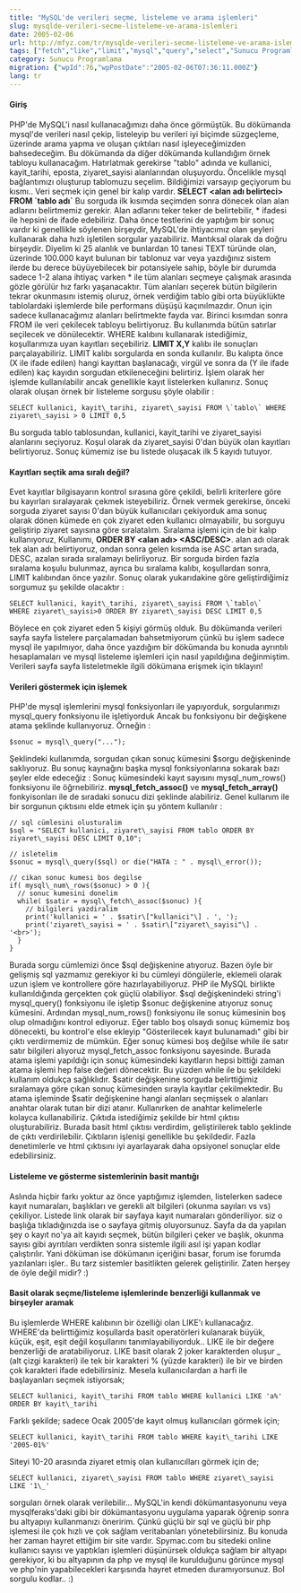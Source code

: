```yaml
---
title: "MySQL'de verileri seçme, listeleme ve arama işlemleri"
slug: mysqlde-verileri-secme-listeleme-ve-arama-islemleri
date: 2005-02-06
url: http://mfyz.com/tr/mysqlde-verileri-secme-listeleme-ve-arama-islemleri/
tags: ["fetch","like","limit","mysql","query","select","Sunucu Programlama"]
category: Sunucu Programlama
migration: {"wpId":76,"wpPostDate":"2005-02-06T07:36:11.000Z"}
lang: tr
---
```


#### Giriş

PHP'de MySQL'i nasıl kullanacağımızı daha önce görmüştük. Bu dökümanda mysql'de verileri nasıl çekip, listeleyip bu verileri iyi biçimde süzgeçleme, üzerinde arama yapma ve oluşan çıktıları nasıl işleyeceğimizden bahsedeceğim. Bu dökümanda da diğer dökümanda kullandığım örnek tabloyu kullanacağım. Hatırlatmak gerekirse "tablo" adında ve kullanici, kayit\_tarihi, eposta, ziyaret\_sayisi alanlarından oluşuyordu. Öncelikle mysql bağlantımızı oluşturup tablomuzu seçelim. Bildiğimizi varsayıp geçiyorum bu kısmı.. Veri seçmek için genel bir kalıp vardır. **SELECT <alan adı belirteci> FROM \`tablo adı\`** Bu sorguda ilk kısımda seçimden sonra dönecek olan alan adlarını belirtmemiz gerekir. Alan adlarını teker teker de belirtebilir, \* ifadesi ile hepsini de ifade edebiliriz. Daha önce testlerini de yaptığım bir sonuç vardır ki genellikle söylenen birşeydir, MySQL'de ihtiyacımız olan şeyleri kullanarak daha hızlı işletilen sorgular yazabiliriz. Mantıksal olarak da doğru birşeydir. Diyelim ki 25 alanlık ve bunlardan 10 tanesi TEXT türünde olan, üzerinde 100.000 kayıt bulunan bir tablonuz var veya yazdığınız sistem ilerde bu derece büyüyebilecek bir potansiyele sahip, böyle bir durumda sadece 1-2 alana ihtiyaç varken \* ile tüm alanları seçmeye çalışmak arasında gözle görülür hız farkı yaşanacaktır. Tüm alanları seçerek bütün bilgilerin tekrar okunmasını istemiş oluruz, örnek verdiğim tablo gibi orta büyüklükte tablolardaki işlemlerde bile performans düşüşü kaçınılmazdır. Onun için sadece kullanacağımız alanları belirtmekte fayda var. Birinci kısımdan sonra FROM ile veri çekilecek tabloyu belirtiyoruz. Bu kullanımda bütün satırlar seçilecek ve dönülecektir. WHERE kalıbını kullanarak istediğimiz, koşullarımıza uyan kayıtları seçebiliriz. **LIMIT X,Y** kalıbı ile sonuçları parçalayabiliriz. LIMIT kalıbı sorgularda en sonda kullanılır. Bu kalıpta önce (X ile ifade edilen) hangi kayıttan başlanacağı, virgül ve sonra da (Y ile ifade edilen) kaç kayıdın sorgudan etkileneceğini belirtiriz. İşlem olarak her işlemde kullanılabilir ancak genellikle kayıt listelerken kullanırız. Sonuç olarak oluşan örnek bir listeleme sorgusu şöyle olabilir :
```
SELECT kullanici, kayit\_tarihi, ziyaret\_sayisi FROM \`tablo\` WHERE ziyaret\_sayisi > 0 LIMIT 0,5

```
Bu sorguda tablo tablosundan, kullanici, kayit\_tarihi ve ziyaret\_sayisi alanlarını seçiyoruz. Koşul olarak da ziyaret\_sayisi 0'dan büyük olan kayıtları belirtiyoruz. Sonuç kümemiz ise bu listede oluşacak ilk 5 kayıdı tutuyor.

#### Kayıtları seçtik ama sıralı değil?

Evet kayıtlar bilgisayarın kontrol sırasına göre çekildi, belirli kriterlere göre bu kayırları sıralayarak çekmek isteyebiliriz. Örnek vermek gerekirse, önceki sorguda ziyaret sayısı 0'dan büyük kullanıcıları çekiyorduk ama sonuç olarak dönen kümede en çok ziyaret eden kullanıcı olmayabilir, bu sorguyu geliştirip ziyaret sayısına göre sıralatalım. Sıralama işlemi için de bir kalıp kullanıyoruz, Kullanımı, **ORDER BY <alan adı> <ASC/DESC>**. alan adı olarak tek alan adı belirtiyoruz, ondan sonra gelen kısımda ise ASC artan sırada, DESC, azalan sırada sıralamayı belirliyoruz. Bir sorguda birden fazla sıralama koşulu bulunmaz, ayrıca bu sıralama kalıbı, koşullardan sonra, LIMIT kalıbından önce yazılır. Sonuç olarak yukarıdakine göre geliştirdiğimiz sorgumuz şu şekilde olacaktır :
```
SELECT kullanici, kayit\_tarihi, ziyaret\_sayisi FROM \`tablo\`
WHERE ziyaret\_sayisi>0 ORDER BY ziyaret\_sayisi DESC LIMIT 0,5

```
Böylece en çok ziyaret eden 5 kişiyi görmüş olduk. Bu dökümanda verileri sayfa sayfa listelere parçalamadan bahsetmiyorum çünkü bu işlem sadece mysql ile yapılmıyor, daha önce yazdığım bir dökümanda bu konuda ayrıntılı hesaplamaları ve mysql listeleme işlemleri için nasıl yapıldığına değinmiştim. Verileri sayfa sayfa listeletmekle ilgili dökümana erişmek için tıklayın!

#### Verileri göstermek için işlemek

PHP'de mysql işlemlerini mysql fonksiyonları ile yapıyorduk, sorgularımızı mysql\_query fonksiyonu ile işletiyorduk Ancak bu fonksiyonu bir değişkene atama şeklinde kullanıyoruz. Örneğin :
```
$sonuc = mysql\_query("...");

```
Şeklindeki kullanımda, sorgudan çıkan sonuç kümesini $sorgu değişkeninde saklıyoruz. Bu sonuç kaynağını başka mysql fonksiyonlarına sokarak bazı şeyler elde edeceğiz : Sonuç kümesindeki kayıt sayısını mysql\_num\_rows() fonksiyonu ile öğrnebiliriz. **mysql\_fetch\_assoc()** ve **mysql\_fetch\_array()** fonkyisonları ile de sıradaki sonucu dizi şeklinde alabiliriz. Genel kullanım ile bir sorgunun çıktısını elde etmek için şu yöntem kullanılır :
```
// sql cümlesini olusturalim
$sql = "SELECT kullanici, ziyaret\_sayisi FROM tablo ORDER BY ziyaret\_sayisi DESC LIMIT 0,10";

// isletelim
$sonuc = mysql\_query($sql) or die("HATA : " . mysql\_error());

// cikan sonuc kumesi bos degilse
if( mysql\_num\_rows($sonuc) > 0 ){
  // sonuc kumesini donelim
  while( $satir = mysql\_fetch\_assoc($sonuc) ){
    // bilgileri yazdiralim
    print('kullanici = ' . $satir\["kullanici"\] . ', ');
    print('ziyaret\_sayisi = ' . $satir\["ziyaret\_sayisi"\] . '<br>');
  }
}

```
Burada sorgu cümlemizi önce $sql değişkenine atıyoruz. Bazen öyle bir gelişmiş sql yazmamız gerekiyor ki bu cümleyi döngülerle, eklemeli olarak uzun işlem ve kontrollere göre hazırlayabiliyoruz. PHP ile MySQL birlikte kullanıldığında gerçekten çok güçlü olabiliyor. $sql değişkenindeki string'i mysql\_query() fonksiyonu ile işletip $sonuc değişkenine atıyoruz sonuç kümesini. Ardından mysql\_num\_rows() fonksiyonu ile sonuç kümesinin boş olup olmadığını kontrol ediyoruz. Eğer tablo boş olsaydı sonuç kümemiz boş dönecekti, bu kontrol'e else ekleyip "Gösterilecek kayıt bulunamadı" gibi bir çıktı verdirmemiz de mümkün. Eğer sonuç kümesi boş değilse while ile satır satır bilgileri alıyoruz mysql\_fetch\_assoc fonksiyonu sayesinde. Burada atama işlemi yapıldığı için sonuç kümesindeki kayıtların hepsi bittiği zaman atama işlemi hep false değeri dönecektir. Bu yüzden while ile bu şekildeki kullanım oldukça sağlıklıdır. $satir değişkenine sorguda belirttiğimiz sıralamaya göre çıkan sonuç kümesinden sırayla kayıtlar çekilmektedir. Bu atama işleminde $satir değişkenine hangi alanları seçmişsek o alanları anahtar olarak tutan bir dizi atanır. Kullanırken de anahtar kelimelerle kolayca kullanabiliriz. Çıktıda istediğimiz şekilde bir html çıktısı oluşturabiliriz. Burada basit html çıktısı verdirdim, geliştirilerek tablo şeklinde de çıktı verdirilebilir. Çıktıların işlenişi genellikle bu şekildedir. Fazla denetimlerle ve html çıktısını iyi ayarlayarak daha opsiyonel sonuçlar elde edebilirsiniz.

#### Listeleme ve gösterme sistemlerinin basit mantığı

Aslında hiçbir farkı yoktur az önce yaptığımız işlemden, listelerken sadece kayıt numaraları, başlıkları ve gerekli alt bilgileri (okunma sayıları vs vs) çekiliyor. Listede link olarak bir sayfaya kayıt numaraları gönderiliyor. siz o başlığa tıkladığınızda ise o sayfaya gitmiş oluyorsunuz. Sayfa da da yapılan şey o kayıt no'ya ait kayıdı seçmek, bütün bilgileri çeker ve başlık, okunma sayısı gibi ayrıtıları verdikten sonra sistemle ilgili asıl işi yapan kodlar çalıştırılır. Yani döküman ise dökümanın içeriğini basar, forum ise forumda yazılanları işler.. Bu tarz sistemler basitlikten gelerek geliştirilir. Zaten herşey de öyle değil midir? :)

#### Basit olarak seçme/listeleme işlemlerinde benzerliği kullanmak ve birşeyler aramak

Bu işlemlerde WHERE kalıbının bir özelliği olan LIKE'ı kullanacağız. WHERE'da belirttiğimiz koşullarda basit operatörleri kulanarak büyük, küçük, eşit, eşit değil koşullarını tanımlayabiliyorduk.. LIKE ile bir değere benzerliği de aratabiliyoruz. LIKE basit olarak 2 joker karakterden oluşur \_ (alt çizgi karakteri) ile tek bir karakteri % (yüzde karakteri) ile bir ve birden çok karakteri ifade edebilirsiniz. Mesela kullanıcılardan a harfi ile başlayanları seçmek istiyorsak;
```
SELECT kullanici, kayit\_tarihi FROM tablo WHERE kullanici LIKE 'a%' ORDER BY kayit\_tarihi

```
Farklı şekilde; sadece Ocak 2005'de kayıt olmuş kullanıcıları görmek için;
```
SELECT kullanici, kayit\_tarihi FROM tablo WHERE kayit\_tarihi LIKE '2005-01%'

```
Siteyi 10-20 arasında ziyaret etmiş olan kullanıcılları görmek için de;
```
SELECT kullanici, ziyaret\_sayisi FROM tablo WHERE ziyaret\_sayisi LIKE '1\_'

```
sorguları örnek olarak verilebilir... MySQL'in kendi dökümantasyonunu veya mysqlferaks'daki gibi bir dökümantasyonu uygulama yaparak öğrenip sonra bu altyapıyı kullanmanızı öneririm. Çünkü güçlü bir sql ve güçlü bir php işlemesi ile çok hızlı ve çok sağlam veritabanları yönetebilirsiniz. Bu konuda her zaman hayret ettiğim bir site vardır. Spymac.com bu sitedeki online kullanıcı sayısı ve yaptıkları işlemleri düşünürsek oldukça sağlam bir altyapı gerekiyor, ki bu altyapının da php ve mysql ile kurulduğunu görünce mysql ve php'nin yapabilecekleri karşısında hayret etmeden duramıyorsunuz. Bol sorgulu kodlar.. :)